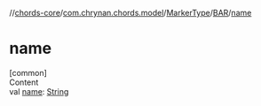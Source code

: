 //[chords-core](../../../../index.md)/[com.chrynan.chords.model](../../index.md)/[MarkerType](../index.md)/[BAR](index.md)/[name](name.md)



# name  
[common]  
Content  
val [name](name.md): [String](https://kotlinlang.org/api/latest/jvm/stdlib/kotlin/-string/index.html)  



